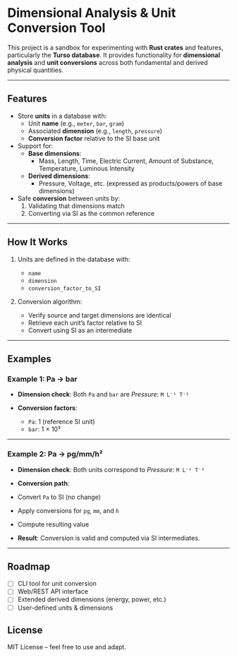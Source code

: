 # Dimensional Analysis & Unit Conversion Tool

This project is a sandbox for experimenting with **Rust crates** and features, particularly the **Turso database**.
It provides functionality for **dimensional analysis** and **unit conversions** across both fundamental and derived physical quantities.

---

## Features
- Store **units** in a database with:
  - Unit **name** (e.g., `meter`, `bar`, `gram`)
  - Associated **dimension** (e.g., `length`, `pressure`)
  - **Conversion factor** relative to the SI base unit
- Support for:
  - **Base dimensions**:
    - Mass, Length, Time, Electric Current, Amount of Substance, Temperature, Luminous Intensity
  - **Derived dimensions**:
    - Pressure, Voltage, etc. (expressed as products/powers of base dimensions)
- Safe **conversion** between units by:
  1. Validating that dimensions match
  2. Converting via SI as the common reference

---

## How It Works
1. Units are defined in the database with:
   - `name`
   - `dimension`
   - `conversion_factor_to_SI`

2. Conversion algorithm:
   - Verify source and target dimensions are identical
   - Retrieve each unit’s factor relative to SI
   - Convert using SI as an intermediate

---

## Examples

### Example 1: Pa → bar
- **Dimension check**:
  Both `Pa` and `bar` are *Pressure*: `M L⁻¹ T⁻²`

- **Conversion factors**:
  - `Pa`: 1 (reference SI unit)
  - `bar`: 1 × 10⁵

---

### Example 2: Pa → pg/mm/h²
- **Dimension check**:
Both units correspond to *Pressure*: `M L⁻¹ T⁻²`

- **Conversion path**:
- Convert `Pa` to SI (no change)
- Apply conversions for `pg`, `mm`, and `h`
- Compute resulting value

- **Result**:
Conversion is valid and computed via SI intermediates.

---

## Roadmap
- [ ] CLI tool for unit conversion
- [ ] Web/REST API interface
- [ ] Extended derived dimensions (energy, power, etc.)
- [ ] User-defined units & dimensions

## License
MIT License – feel free to use and adapt.
